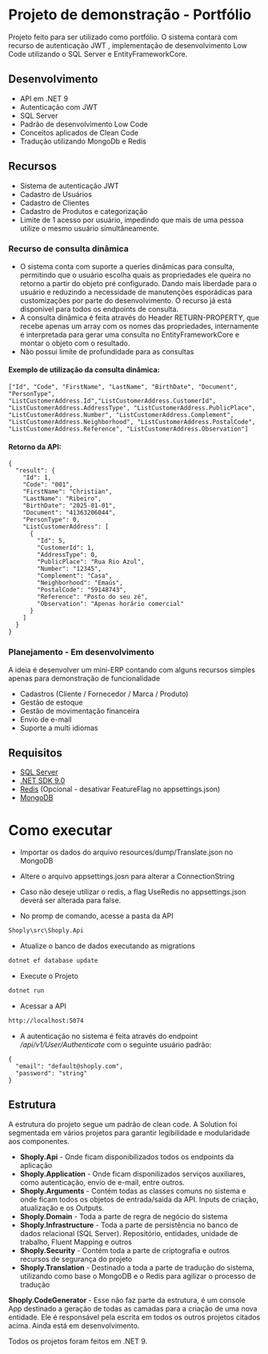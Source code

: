 # Projeto de demonstração - Portfólio
Projeto feito para ser utilizado como portfólio. O sistema contará com recurso de autenticação JWT , implementação de desenvolvimento Low Code utilizando o SQL Server e EntityFrameworkCore.

## Desenvolvimento
- API em .NET 9
- Autenticação com JWT
- SQL Server
- Padrão de desenvolvimento Low Code
- Conceitos aplicados de Clean Code
- Tradução utilizando MongoDb e Redis

## Recursos
- Sistema de autenticação JWT
- Cadastro de Usuários
- Cadastro de Clientes
- Cadastro de Produtos e categorização
- Limite de 1 acesso por usuário, impedindo que mais de uma pessoa utilize o mesmo usuário simultâneamente. 

### Recurso de consulta dinâmica
- O sistema conta com suporte a queries dinâmicas para consulta, permitindo que o usuário escolha quais as propriedades ele queira no retorno a partir do objeto pré configurado. Dando mais liberdade para o usuário e reduzindo a necessidade de manutenções esporádicas para  customizações por parte do desenvolvimento. O recurso já está disponível para todos os endpoints de consulta.
- A consulta dinâmica é feita através do Header RETURN-PROPERTY, que recebe apenas um array com os nomes das propriedades, internamente é interpretada para gerar uma consulta no EntityFrameworkCore e montar o objeto com o resultado.
- Não possui limite de profundidade para as consultas
#### Exemplo de utilização da consulta dinâmica:

```
["Id", "Code", "FirstName", "LastName", "BirthDate", "Document", "PersonType", "ListCustomerAddress.Id","ListCustomerAddress.CustomerId", "ListCustomerAddress.AddressType", "ListCustomerAddress.PublicPlace", "ListCustomerAddress.Number", "ListCustomerAddress.Complement", "ListCustomerAddress.Neighborhood", "ListCustomerAddress.PostalCode", "ListCustomerAddress.Reference", "ListCustomerAddress.Observation"]
```
#### Retorno da API:
```
{
  "result": {
    "Id": 1,
    "Code": "001",
    "FirstName": "Christian",
    "LastName": "Ribeiro",
    "BirthDate": "2025-01-01",
    "Document": "41363206044",
    "PersonType": 0,
    "ListCustomerAddress": [
      {
        "Id": 5,
        "CustomerId": 1,
        "AddressType": 0,
        "PublicPlace": "Rua Rio Azul",
        "Number": "12345",
        "Complement": "Casa",
        "Neighborhood": "Emaús",
        "PostalCode": "59148743",
        "Reference": "Posto do seu zé",
        "Observation": "Apenas horário comercial"
      }
    ]
  }
}
```

### Planejamento - **Em desenvolvimento**
A ideia é desenvolver um mini-ERP contando com alguns recursos simples apenas para demonstração de funcionalidade
- Cadastros (Cliente / Fornecedor / Marca / Produto)
- Gestão de estoque
- Gestão de movimentação financeira
- Envio de e-mail
- Suporte a multi idiomas

## Requisitos
- [SQL Server](https://www.microsoft.com/pt-br/sql-server/sql-server-downloads)
- [.NET SDK 9.0](https://dotnet.microsoft.com/download/dotnet/8.0)
- [Redis](https://redis.io/downloads/) (Opcional - desativar FeatureFlag no appsettings.json)
- [MongoDB](https://www.mongodb.com/try/download/community)

# Como executar
- Importar os dados do arquivo resources/dump/Translate.json no MongoDB

- Altere o arquivo appsettings.josn para alterar a ConnectionString
- Caso não deseje utilizar o redis, a flag UseRedis no appsettings.json deverá ser alterada para false.

- No promp de comando, acesse a pasta da API 
```bash
Shoply\src\Shoply.Api
```
- Atualize o banco de dados executando as migrations
```bash
dotnet ef database update
```
- Execute o Projeto
```bash
dotnet run
```
- Acessar a API
```bash
http://localhost:5074
```
- A autenticação no sistema é feita através do endpoint */api/v1/User/Authenticate* com o seguinte usuário padrão:
```
{
  "email": "default@shoply.com",
  "password": "string"
}
```
## Estrutura

A estrutura do projeto segue um padrão de clean code. A Solution foi segmentada em vários projetos para garantir legibilidade e modularidade aos componentes.

- **Shoply.Api** - Onde ficam disponibilizados todos os endpoints da aplicação
- **Shoply.Application** - Onde ficam disponilizados serviços auxiliares, como autenticação, envio de e-mail, entre outros. 
- **Shoply.Arguments** - Contém todas as classes comuns no sistema e onde ficam todos os objetos de entrada/saída da API. Inputs de criação, atualização e os Outputs.
- **Shoply.Domain** - Toda a parte de regra de negócio do sistema
- **Shoply.Infrastructure** - Toda a parte de persistência no banco de dados relacional (SQL Server). Repositório, entidades, unidade de trabalho, Fluent Mapping e outros
- **Shoply.Security** - Contém toda a parte de criptografia e outros recursos de segurança do projeto
- **Shoply.Translation** - Destinado a toda a parte de tradução do sistema, utilizando como base o MongoDB e o Redis para agilizar o processo de tradução

**Shoply.CodeGenerator** - Esse não faz parte da estrutura, é um console App destinado a geração de todas as camadas para a criação de uma nova entidade. Ele é responsável pela escrita em todos os outros projetos citados acima. Ainda está em desenvolvimento.

Todos os projetos foram feitos em .NET 9.
